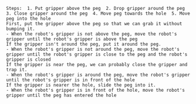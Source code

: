 
    Steps:  1. Put gripper above the peg  2. Drop gripper around the peg  3. Close gripper around the peg  4. Move peg towards the hole  5. Move peg into the hole
    First, put the gripper above the peg so that we can grab it without bumping it.
    - When the robot's gripper is not above the peg, move the robot's gripper until the robot's gripper is above the peg
    If the gripper isn't around the peg, put it around the peg.
    - When the robot's gripper is not around the peg, move the robot's gripper until the robot's gripper is close to the peg and the robot's gripper is closed
    If the gripper is near the peg, we can probably close the gripper and trap it.
    - When the robot's gripper is around the peg, move the robot's gripper until the robot's gripper is in front of the hole
    If the gripper is nearer the hole, slide the peg into it.
    - When the robot's gripper is in front of the hole, move the robot's gripper until the peg has entered the hole